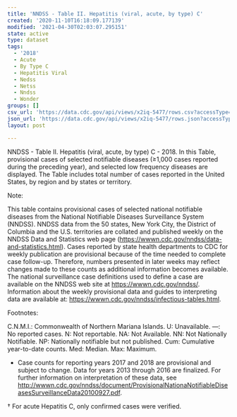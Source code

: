 ```yaml
---
title: 'NNDSS - Table II. Hepatitis (viral, acute, by type) C'
created: '2020-11-10T16:18:09.177139'
modified: '2021-04-30T02:03:07.295151'
state: active
type: dataset
tags:
  - '2018'
  - Acute
  - By Type C
  - Hepatitis Viral
  - Nedss
  - Netss
  - Nndss
  - Wonder
groups: []
csv_url: 'https://data.cdc.gov/api/views/x2iq-5477/rows.csv?accessType=DOWNLOAD'
json_url: 'https://data.cdc.gov/api/views/x2iq-5477/rows.json?accessType=DOWNLOAD'
layout: post

---
```

NNDSS - Table II. Hepatitis (viral, acute, by type) C - 2018. In this Table, provisional cases of selected notifiable diseases (≥1,000 cases reported during the preceding year), and selected low frequency diseases are displayed. The Table includes total number of cases reported in the United States, by region and by states or territory.

Note:

This table contains provisional cases of selected national notifiable diseases from the National Notifiable Diseases Surveillance System (NNDSS). NNDSS data from the 50 states, New York City, the District of Columbia and the U.S. territories are collated and published weekly on the NNDSS Data and Statistics web page (https://wwwn.cdc.gov/nndss/data-and-statistics.html). Cases reported by state health departments to CDC for weekly publication are provisional because of the time needed to complete case follow-up.  Therefore, numbers presented in later weeks may reflect changes made to these counts as additional information becomes available. The national surveillance case definitions used to define a case are available on the NNDSS web site at https://wwwn.cdc.gov/nndss/. Information about the weekly provisional data and guides to interpreting data are available at: https://wwwn.cdc.gov/nndss/infectious-tables.html.
 
Footnotes:

C.N.M.I.: Commonwealth of Northern Mariana Islands. 
U: Unavailable. —: No reported cases. N: Not reportable. NA:  Not Available.  NN: Not Nationally Notifiable. NP: Nationally notifiable but not published. Cum: Cumulative year-to-date counts. Med: Median. Max: Maximum. 

* Case counts for reporting years 2017 and 2018 are provisional and subject to change. Data for years 2013 through 2016 are finalized. For further information on interpretation of these data, see http://wwwn.cdc.gov/nndss/document/ProvisionalNationaNotifiableDiseasesSurveillanceData20100927.pdf.  

† For acute Hepatitis C, only confirmed cases were verified.
